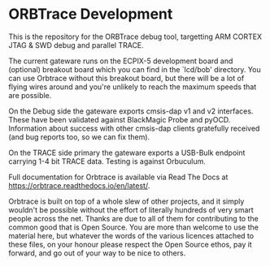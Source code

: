 ORBTrace Development
====================

This is the repository for the ORBTrace debug tool, targetting ARM CORTEX JTAG & SWD debug and  parallel TRACE.

The current gateware runs on the ECPIX-5 development board and (optional) breakout board which you can find in the `lcd/bob' directory. You can use Orbtrace without this breakout board, but there will be a lot of flying wires around and you're unlikely to reach the maximum speeds that are possible.

On the Debug side the gateware exports cmsis-dap v1 and v2 interfaces. These have been validated against BlackMagic Probe and pyOCD. Information about success with other cmsis-dap clients gratefully received (and bug reports too, so we can fix them).

On the TRACE side primary the gateware exports a USB-Bulk endpoint carrying 1-4 bit TRACE data. Testing is against Orbuculum.

Full documentation for Orbtrace is available via Read The Docs at https://orbtrace.readthedocs.io/en/latest/.

Orbtrace is built on top of a whole slew of other projects, and it simply wouldn't be possible without the effort of literally hundreds of very smart people across the net. Thanks are due to all of them for contributing to the common good that is Open Source. You are more than welcome to use the material here, but whatever the words of the various licences attached to these files, on your honour please respect the Open Source ethos, pay it forward, and go out of your way to be nice to others.
